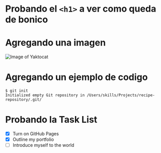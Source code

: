# Probando el `<h1>` a ver como queda de bonico

# Agregando una imagen
![Image of Yaktocat](https://octodex.github.com/images/yaktocat.png)

# Agregando un ejemplo de codigo
```
$ git init
Initialized empty Git repository in /Users/skills/Projects/recipe-repository/.git/
```
# Probando la Task List

- [X] Turn on GitHub Pages
- [X] Outline my portfolio
- [ ] Introduce myself to the world
